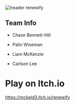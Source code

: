 ![header renewify](https://github.com/OtagoPolytechnic/forth-street-studios-s1-24-team-1/assets/90590068/b4598a68-aa17-4032-bb8b-3e485cf335d6)


## Team Info

- Chase Bennett-Hill

- Palin Wiseman

- Liam McKenzie

- Carlson Lee


# Play on Itch.io
https://mckeld3.itch.io/renewify
